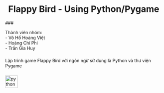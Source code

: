 <h1 align="center">Flappy Bird - Using Python/Pygame</h1>
###

<p align="left">Thành viên nhóm:<br>- Võ Hồ Hoàng Việt<br>- Hoàng Chí Phi<br>- Trần Gia Huy</p>

###

<p align="left">Lập trình game Flappy Bird với ngôn ngữ sử dụng là Python và thư viện Pygame</p>

###

<div align="left">
  <img src="https://cdn.jsdelivr.net/gh/devicons/devicon/icons/python/python-original.svg" height="40" alt="python logo"  />
</div>

###


###
